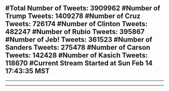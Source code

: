 #Total Number of Tweets: 3909962 
#Number of Trump Tweets: 1409278
#Number of Cruz Tweets: 726174
#Number of Clinton Tweets: 482247
#Number of Rubio Tweets: 395867
#Number of Jeb! Tweets: 361523
#Number of Sanders Tweets: 275478
#Number of Carson Tweets: 142428
#Number of Kasich Tweets: 118670
#Current Stream Started at Sun Feb 14 17:43:35 MST
---
---
---
